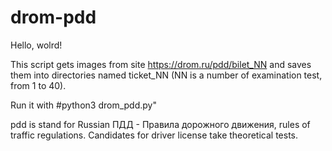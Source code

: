 # drom-pdd

Hello, wolrd!

This script gets images from site https://drom.ru/pdd/bilet_NN and saves them into directories named ticket_NN (NN is a number of examination test, from 1 to 40).

Run it with #python3 drom_pdd.py"


pdd is stand for Russian ПДД - Правила дорожного движения, rules of traffic regulations. Candidates for driver license take theoretical tests.
